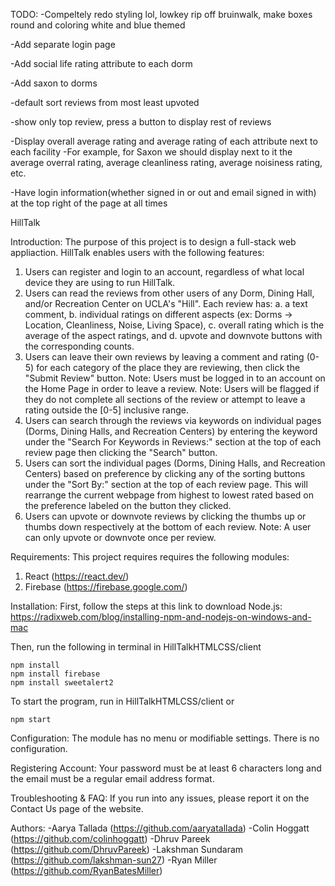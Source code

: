TODO:
-Compeltely redo styling lol, lowkey rip off bruinwalk, make boxes round and coloring white and blue themed

-Add separate login page

-Add social life rating attribute to each dorm

-Add saxon to dorms

-default sort reviews from most least upvoted

-show only top review, press a button to display rest of reviews

-Display overall average rating and average rating of each attribute next to each facility
    -For example, for Saxon we should display next to it the average overral rating, average cleanliness rating, average noisiness rating, etc.

-Have login information(whether signed in or out and email signed in with) at the top right of the page at all times


HillTalk

Introduction: 
The purpose of this project is to design a full-stack web appliaction. HillTalk enables users with the following features:
1. Users can register and login to an account, regardless of what local device they are using to run HillTalk.
2. Users can read the reviews from other users of any Dorm, Dining Hall, and/or Recreation Center on UCLA's "Hill". Each review has:
    a. a text comment, 
    b. individual ratings on different aspects (ex: Dorms -> Location, Cleanliness, Noise, Living Space), 
    c. overall rating which is the average of the aspect ratings, and 
    d. upvote and downvote buttons with the corresponding counts.
3. Users can leave their own reviews by leaving a comment and rating (0-5) for each category of the place they are reviewing, then click the "Submit Review" button. 
    Note: Users must be logged in to an account on the Home Page in order to leave a review. 
    Note: Users will be flagged if they do not complete all sections of the review or attempt to leave a rating outside the [0-5] inclusive range.
4. Users can search through the reviews via keywords on individual pages (Dorms, Dining Halls, and Recreation Centers) by entering the keyword under the "Search For Keywords in Reviews:" section at the top of each review page then clicking the "Search" button.
5. Users can sort the individual pages (Dorms, Dining Halls, and Recreation Centers) based on preference by clicking any of the sorting buttons under the "Sort By:" section at the top of each review page. This will rearrange the current webpage from highest to lowest rated based on the preference labeled on the button they clicked.
6. Users can upvote or downvote reviews by clicking the thumbs up or thumbs down respectively at the bottom of each review.
    Note: A user can only upvote or downvote once per review.

Requirements:
This project requires requires the following modules:
1. React (https://react.dev/)
2. Firebase (https://firebase.google.com/)

Installation:
First, follow the steps at this link to download Node.js:
https://radixweb.com/blog/installing-npm-and-nodejs-on-windows-and-mac

Then, run the following in terminal in HillTalkHTMLCSS/client

    npm install
    npm install firebase
    npm install sweetalert2

To start the program, run in HillTalkHTMLCSS/client or 

    npm start

Configuration:
The module has no menu or modifiable settings. There is no configuration.

Registering Account:
Your password must be at least 6 characters long and the email must be a regular email address format.

Troubleshooting & FAQ:
If you run into any issues, please report it on the Contact Us page of the website.

Authors:
-Aarya Tallada (https://github.com/aaryatallada)
-Colin Hoggatt (https://github.com/colinhoggatt)
-Dhruv Pareek (https://github.com/DhruvPareek)
-Lakshman Sundaram (https://github.com/lakshman-sun27)
-Ryan Miller (https://github.com/RyanBatesMiller)
